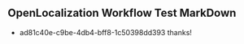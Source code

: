 ## OpenLocalization Workflow Test MarkDown
* ad81c40e-c9be-4db4-bff8-1c50398dd393 thanks!

<!--HONumber=Aug16_HO4-->


